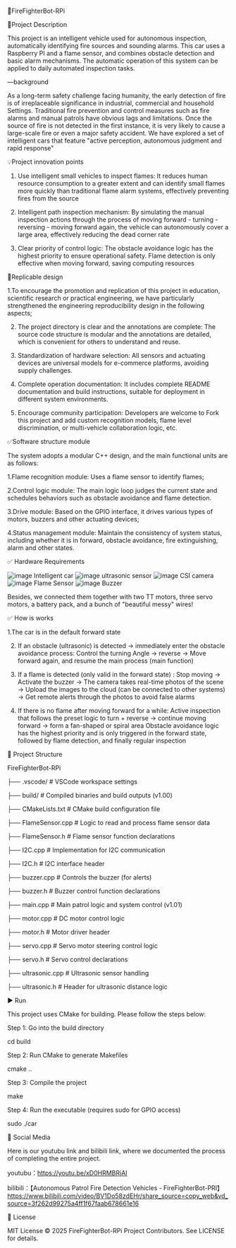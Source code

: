 🚒FireFighterBot-RPi

📌Project Description

This project is an intelligent vehicle used for autonomous inspection, automatically identifying fire sources and sounding alarms. This car uses a Raspberry PI and a flame sensor, and combines obstacle detection and basic alarm mechanisms. The automatic operation of this system can be applied to daily automated inspection tasks.

—background

As a long-term safety challenge facing humanity, the early detection of fire is of irreplaceable significance in industrial, commercial and household Settings.
Traditional fire prevention and control measures such as fire alarms and manual patrols have obvious lags and limitations. Once the source of fire is not detected in the first instance, it is very likely to cause a large-scale fire or even a major safety accident. We have explored a set of intelligent cars that feature "active perception, autonomous judgment and rapid response"

💡Project innovation points

1. Use intelligent small vehicles to inspect flames: It reduces human resource consumption to a greater extent and can identify small flames more quickly than traditional flame alarm systems, effectively preventing fires from the source

2. Intelligent path inspection mechanism: By simulating the manual inspection actions through the process of moving forward - turning - reversing - moving forward again, the vehicle can autonomously cover a large area, effectively reducing the dead corner rate

3. Clear priority of control logic: The obstacle avoidance logic has the highest priority to ensure operational safety. Flame detection is only effective when moving forward, saving computing resources

🙌Replicable design

1.To encourage the promotion and replication of this project in education, scientific research or practical engineering, we have particularly strengthened the engineering reproducibility design in the following aspects;

2. The project directory is clear and the annotations are complete: The source code structure is modular and the annotations are detailed, which is convenient for others to understand and reuse.

3. Standardization of hardware selection: All sensors and actuating devices are universal models for e-commerce platforms, avoiding supply challenges.

4. Complete operation documentation: It includes complete README documentation and build instructions, suitable for deployment in different system environments.

5. Encourage community participation: Developers are welcome to Fork this project and add custom recognition models, flame level discrimination, or multi-vehicle collaboration logic, etc.

✅Software structure module

The system adopts a modular C++ design, and the main functional units are as follows:

1.Flame recognition module: Uses a flame sensor to identify flames;

2.Control logic module: The main logic loop judges the current state and schedules behaviors such as obstacle avoidance and flame detection.

3.Drive module: Based on the GPIO interface, it drives various types of motors, buzzers and other actuating devices;

4.Status management module: Maintain the consistency of system status, including whether it is in forward, obstacle avoidance, fire extinguishing, alarm and other states.

✅ Hardware Requirements

![image](https://github.com/user-attachments/assets/f6bdd30b-2a96-474b-b4fc-489d554d57f5)
Intelligent car
![image](https://github.com/user-attachments/assets/72946f33-ee36-4dc1-a404-242dea7bbdf2)
ultrasonic sensor
![image](https://github.com/user-attachments/assets/37656e9f-9959-49ba-bf83-bb83c6dc51ac)
CSI camera
![image](https://github.com/user-attachments/assets/262eff8a-5ad0-4b81-ae05-9705f50d4488)
Flame Sensor
![image](https://github.com/user-attachments/assets/6aa6dfd4-c236-4a21-8518-3eddd9596395)
Buzzer

Besides, we connected them together with two TT motors, three servo motors, a battery pack, and a bunch of "beautiful messy" wires!

✅ How is works

1.The car is in the default forward state

2. If an obstacle (ultrasonic) is detected → immediately enter the obstacle avoidance process:
Control the turning Angle → reverse → Move forward again, and resume the main process (main function)

3. If a flame is detected (only valid in the forward state) :
Stop moving → Activate the buzzer → The camera takes real-time photos of the scene → Upload the images to the cloud (can be connected to other systems) → Get remote alerts through the photos to avoid false alarms

4. If there is no flame after moving forward for a while:
Active inspection that follows the preset logic to turn + reverse → continue moving forward → form a fan-shaped or spiral area
Obstacle avoidance logic has the highest priority and is only triggered in the forward state, followed by flame detection, and finally regular inspection

📂 Project Structure

FireFighterBot-RPi

├── .vscode/              # VSCode workspace settings

├── build/                # Compiled binaries and build outputs (v1.00)

├── CMakeLists.txt        # CMake build configuration file

├── FlameSensor.cpp       # Logic to read and process flame sensor data

├── FlameSensor.h         # Flame sensor function declarations

├── I2C.cpp               # Implementation for I2C communication

├── I2C.h                 # I2C interface header

├── buzzer.cpp            # Controls the buzzer (for alerts)

├── buzzer.h              # Buzzer control function declarations

├── main.cpp              # Main patrol logic and system control (v1.01)

├── motor.cpp             # DC motor control logic

├── motor.h               # Motor driver header

├── servo.cpp             # Servo motor steering control logic

├── servo.h               # Servo control declarations

├── ultrasonic.cpp        # Ultrasonic sensor handling

├── ultrasonic.h          # Header for ultrasonic distance logic

▶️ Run

This project uses CMake for building. Please follow the steps below:

Step 1: Go into the build directory 

cd build 

Step 2: Run CMake to generate Makefiles 

cmake .. 

Step 3: Compile the project 

make 

Step 4: Run the executable (requires sudo for GPIO access) 

sudo ./car 

🧩 Social Media

Here is our youtubu link and bilibili link, where we documented the process of completing the entire project.

youtubu：https://youtu.be/xD0HRMBRjAI

bilibili：【Autonomous Patrol Fire Detection Vehicles - FireFighterBot-PRI】 https://www.bilibili.com/video/BV1Do58zdEHr/share_source=copy_web&vd_source=3f262d99275a4ff1f67faab678661e16

📝 License

MIT License © 2025 FireFighterBot-RPi Project Contributors. See LICENSE for details.





